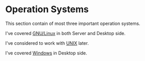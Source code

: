 # Operation Systems

This section contain of most three important operation systems.

I've covered [GNU/Linux][GNULinux] in both Server and Desktop side.

I've considered to work with [UNIX] later.

I've covered [Windows] in Desktop side.

[GNULinux]: gnu_linux/index.md
[UNIX]: unix/index.md
[Windows]: windows/index.md
